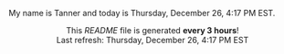 My name is Tanner and today is Thursday, December 26, 4:17 PM EST.

<p align="center">This <i>README</i> file is generated <b>every 3 hours</b>!</br>Last refresh: Thursday, December 26, 4:17 PM EST<br /></p>
